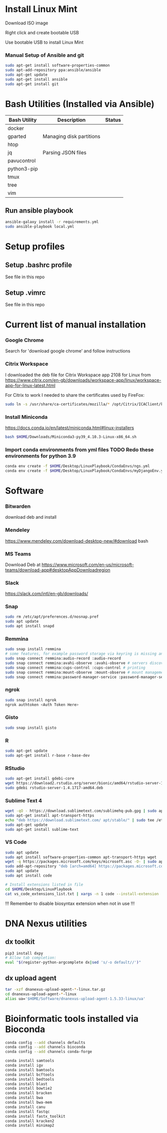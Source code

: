 # Install Linux Mint
Download ISO image

Right click and create bootable USB

Use bootable USB to install Linux Mint

### Manual Setup of Ansible and git

```bash
sudo apt-get install software-properties-common
sudo apt-add-repository ppa:ansible/ansible
sudo apt-get update
sudo apt-get install ansible
sudo apt-get install git
```

# Bash Utilities (Installed via Ansible)

| Bash Utility | Description | Status |
|--------------|-------------|--------|
| docker       |             |        |
| gparted      | Managing disk partitions            |        |
| htop      |             |        |
| jq           | Parsing JSON files            |        |
| pavucontrol  |             |        |
| python3-pip  |             |        |
| tmux         |             |        |
| tree         |             |        |
| vim        |             |        |


## Run ansible playbook
```bash
ansible-galaxy install -r requirements.yml
sudo ansible-playbook local.yml
```

# Setup profiles

## Setup .bashrc profile
See file in this repo

## Setup .vimrc
See file in this repo

# Current list of manual installation

### Google Chrome
Search for 'download google chrome' and follow instructions

### Citrix Workspace
I downloaded the deb file for Citrix Workspace app 2108 for Linux from https://www.citrix.com/en-gb/downloads/workspace-app/linux/workspace-app-for-linux-latest.html 

For Citrix to work I needed to share the certificates used by FireFox:
```bash
sudo ln -s /usr/share/ca-certificates/mozilla/* /opt/Citrix/ICAClient/keystore/cacerts
```
### Install Miniconda
https://docs.conda.io/en/latest/miniconda.html#linux-installers
```bash
bash $HOME/Downloads/Miniconda3-py39_4.10.3-Linux-x86_64.sh
```

### Import conda environments from yml files TODO Redo these environments for python 3.9
```bash
conda env create -f $HOME/Desktop/LinuxPlaybook/CondaEnvs/ngs.yml
conda env create -f $HOME/Desktop/LinuxPlaybook/CondaEnvs/myDjangoEnv.yml
```

# Software

### Bitwarden
download deb and install

### Mendeley
https://www.mendeley.com/download-desktop-new/#download
bash 

### MS Teams
Download Deb at https://www.microsoft.com/en-us/microsoft-teams/download-app#desktopAppDownloadregion

### Slack
https://slack.com/intl/en-gb/downloads/

### Snap
```bash
sudo rm /etc/apt/preferences.d/nosnap.pref
sudo apt update
sudo apt install snapd
```

### Remmina
```bash
sudo snap install remmina
# some features, for example password storage via keyring is missing and must be fixed manually:
sudo snap connect remmina:audio-record :audio-record
sudo snap connect remmina:avahi-observe :avahi-observe # servers discovery
sudo snap connect remmina:cups-control :cups-control # printing
sudo snap connect remmina:mount-observe :mount-observe # mount management
sudo snap connect remmina:password-manager-service :password-manager-service # password manager

```
### ngrok
```bash
sudo snap install ngrok
ngrok authtoken <Auth Token Here>
```
### Gisto
```bash
sudo snap install gisto
```

### R
```bash
sudo apt-get update
sudo apt-get install r-base r-base-dev
```

### RStudio
```bash
sudo apt-get install gdebi-core
wget https://download2.rstudio.org/server/bionic/amd64/rstudio-server-1.4.1717-amd64.deb
sudo gdebi rstudio-server-1.4.1717-amd64.deb
```

### Sublime Text 4
```bash
wget -qO - https://download.sublimetext.com/sublimehq-pub.gpg | sudo apt-key add -
sudo apt-get install apt-transport-https
echo "deb https://download.sublimetext.com/ apt/stable/" | sudo tee /etc/apt/sources.list.d/sublime-text.list
sudo apt-get update
sudo apt-get install sublime-text
```

### VS Code
```bash
sudo apt update
sudo apt install software-properties-common apt-transport-https wget
wget -q https://packages.microsoft.com/keys/microsoft.asc -O- | sudo apt-key add -
sudo add-apt-repository "deb [arch=amd64] https://packages.microsoft.com/repos/vscode stable main"
sudo apt update
sudo apt install code

# Install extensions listed in file
cd $HOME/Desktop/LinuxPlaybook
cat vs_code_extensions_list.txt | xargs -n 1 code --install-extension
```

!!! Remember to disable biosyntax extension when not in use !!!

# DNA Nexus utilities

## dx toolkit
```bash
pip3 install dxpy
# Allow tab completion:
eval "$(register-python-argcomplete dx|sed 's/-o default//')"
```

## dx upload agent
```bash
tar -xzf dnanexus-upload-agent-*-linux.tar.gz
cd dnanexus-upload-agent-*-linux
alias ua='$HOME/Software/dnanexus-upload-agent-1.5.33-linux/ua' 
```

# Bioinformatic tools installed via Bioconda
```bash
conda config --add channels defaults
conda config --add channels bioconda
conda config --add channels conda-forge

conda install samtools
conda install igv
conda install bamtools
conda install bcftools
conda install bedtools
conda install blast
conda install bowtie2
conda install bracken
conda install bwa
conda install bwa-mem
conda install canu
conda install fastqc
conda install fastx_toolkit
conda install kracken2
conda install minimap2
```


